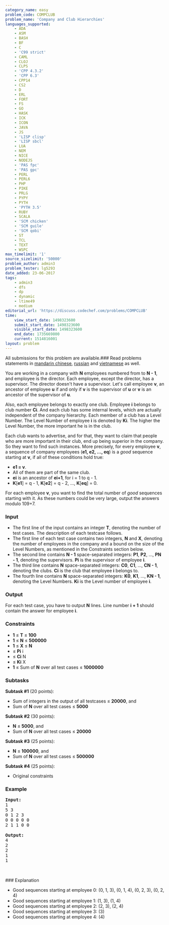 ```yaml
---
category_name: easy
problem_code: COMPCLUB
problem_name: 'Company and Club Hierarchies'
languages_supported:
    - ADA
    - ASM
    - BASH
    - BF
    - C
    - 'C99 strict'
    - CAML
    - CLOJ
    - CLPS
    - 'CPP 4.3.2'
    - 'CPP 6.3'
    - CPP14
    - CS2
    - D
    - ERL
    - FORT
    - FS
    - GO
    - HASK
    - ICK
    - ICON
    - JAVA
    - JS
    - 'LISP clisp'
    - 'LISP sbcl'
    - LUA
    - NEM
    - NICE
    - NODEJS
    - 'PAS fpc'
    - 'PAS gpc'
    - PERL
    - PERL6
    - PHP
    - PIKE
    - PRLG
    - PYPY
    - PYTH
    - 'PYTH 3.5'
    - RUBY
    - SCALA
    - 'SCM chicken'
    - 'SCM guile'
    - 'SCM qobi'
    - ST
    - TCL
    - TEXT
    - WSPC
max_timelimit: '1'
source_sizelimit: '50000'
problem_author: admin3
problem_tester: lg5293
date_added: 23-06-2017
tags:
    - admin3
    - dfs
    - dp
    - dynamic
    - ltime49
    - medium
editorial_url: 'https://discuss.codechef.com/problems/COMPCLUB'
time:
    view_start_date: 1498323600
    submit_start_date: 1498323600
    visible_start_date: 1498323600
    end_date: 1735669800
    current: 1514816001
layout: problem
---
```

All submissions for this problem are available.### Read problems statements in [mandarin chinese](http://www.codechef.com/download/translated/LTIME49/mandarin/COMPCLUB.pdf), [russian](http://www.codechef.com/download/translated/LTIME49/russian/COMPCLUB.pdf) and [vietnamese](http://www.codechef.com/download/translated/LTIME49/vietnamese/COMPCLUB.pdf) as well.

You are working in a company with **N** employees numbered from  to **N - 1**, and employee  is the director. Each employee, except the director, has a supervisor. The director doesn't have a supervisor. Let's call employee **v**, an ancestor of employee **u** if and only if **v** is the supervisor of **u** or **v** is an ancestor of the supervisor of **u**.

Also, each employee belongs to exactly one club. Employee **i** belongs to club number **Ci**. And each club has some internal levels, which are actually independent of the company hierarchy. Each member of a club has a Level Number. The Level Number of employee **i** is denoted by **Ki**. The higher the Level Number, the more important he is in the club.

Each club wants to advertise, and for that, they want to claim that people who are more important in their club, end up being superior in the company. So they want to find such instances. More precisely, for every employee **v**, a sequence of company employees (**e1, e2, ..., eq**) is a _good_ sequence starting at **v**, if all of these conditions hold true:

- **e1 = v**.
- All of them are part of the same club.
- **ei** is an ancestor of **ei+1**, for i = 1 to q - 1.
- **K**\[**e1**\] = q - 1, **K**\[**e2**\] = q - 2, ..., **K**\[**eq**\] = 0.

For each employee **v**, you want to find the total number of _good_ sequences starting with it. As these numbers could be very large, output the answers modulo 109+7.

### Input

- The first line of the input contains an integer **T**, denoting the number of test cases. The description of each testcase follows.
- The first line of each test case contains two integers, **N** and **X**, denoting the number of employees in the company and a bound on the size of the Level Numbers, as mentioned in the Constraints section below.
- The second line contains **N - 1** space-separated integers: **P1**, **P2**, ..., **PN - 1**, denoting the supervisors. **Pi** is the supervisor of employee **i**.
- The third line contains **N** space-separated integers: **C0**, **C1**, ..., **CN - 1**, denoting the clubs. **Ci** is the club that employee **i** belongs to.
- The fourth line contains **N** space-separated integers: **K0**, **K1**, ..., **KN - 1**, denoting the Level Numbers. **Ki** is the Level number of employee **i**.

### Output

For each test case, you have to output **N** lines. Line number **i + 1** should contain the answer for employee **i**.

### Constraints

- **1** ≤ **T** ≤ **100**
- **1** ≤ **N** ≤ **500000**
- **1** ≤ **X** ≤ **N**
- ≤ **Pi** i
- ≤ **Ci** N
- ≤ **Ki** X
- **1** ≤ Sum of **N** over all test cases ≤ **1000000**

### Subtasks

**Subtask #1** (20 points):

- Sum of integers in the output of all testcases ≤ **20000**, and
- Sum of **N** over all test cases ≤ **5000**

**Subtask #2** (30 points):

- **N** ≤ **5000**, and
- Sum of **N** over all test cases ≤ **20000**

**Subtask #3** (25 points):

- **N** ≤ **100000**, and
- Sum of **N** over all test cases ≤ **500000**

**Subtask #4** (25 points):

- Original constraints

### Example

<pre><b>Input:</b>
1
5 3
0 1 2 3
0 0 0 0 0
2 1 1 0 0

<b>Output:</b>
4
2
2
1
1


</pre>### Explanation
- Good sequences starting at employee 0: (0, 1, 3), (0, 1, 4), (0, 2, 3), (0, 2, 4)
- Good sequences starting at employee 1: (1, 3), (1, 4)
- Good sequences starting at employee 2: (2, 3), (2, 4)
- Good sequences starting at employee 3: (3)
- Good sequences starting at employee 4: (4)
